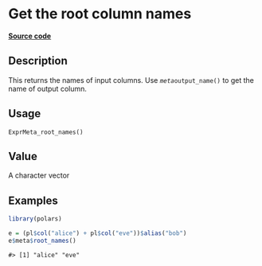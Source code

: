 

# Get the root column names

[**Source code**](https://github.com/pola-rs/r-polars/tree/c47431ca69622f79ed7a3f1d7bfee6075ffabfee/R/expr__meta.R#L83)

## Description

This returns the names of input columns. Use
<code>$meta$output_name()</code> to get the name of output column.

## Usage

<pre><code class='language-R'>ExprMeta_root_names()
</code></pre>

## Value

A character vector

## Examples

``` r
library(polars)

e = (pl$col("alice") + pl$col("eve"))$alias("bob")
e$meta$root_names()
```

    #> [1] "alice" "eve"
